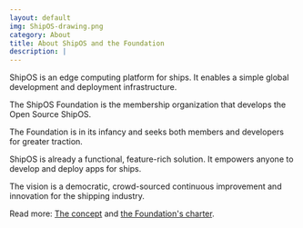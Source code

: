 ```yaml
---
layout: default
img: ShipOS-drawing.png
category: About
title: About ShipOS and the Foundation
description: |
---
```

ShipOS is an edge computing platform for ships. It enables a simple global development and deployment infrastructure.

The ShipOS Foundation is the membership organization that develops the Open Source ShipOS.

The Foundation is in its infancy and seeks both members and developers for greater traction.

ShipOS is already a functional, feature-rich solution. It empowers anyone to develop and deploy apps for ships. 

The vision is a democratic, crowd-sourced continuous improvement and innovation for the shipping industry.

Read more: [The concept](/concept/index.html) and [the Foundation's charter](/charter/index.html).
